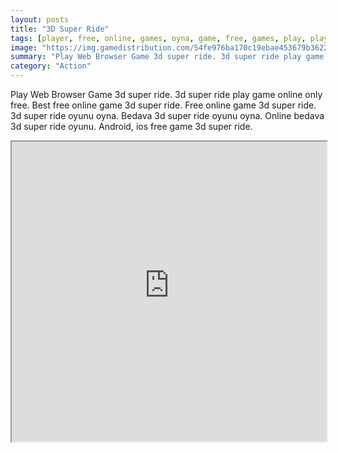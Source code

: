 ```yaml
---
layout: posts
title: "3D Super Ride"
tags: [player, free, online, games, oyna, game, free, games, play, play, games]
image: "https://img.gamedistribution.com/54fe976ba170c19ebae453679b362263.jpg"
summary: "Play Web Browser Game 3d super ride. 3d super ride play game online only free. Best free online game 3d super ride. Free online game 3d super ride. 3d super ride oyunu oyna. Bedava 3d super ride oyunu oyna. Online bedava 3d super ride oyunu. Android, ios free game 3d super ride."
category: "Action"
---
```


Play Web Browser Game 3d super ride. 3d super ride play game online only free. Best free online game 3d super ride. Free online game 3d super ride. 3d super ride oyunu oyna. Bedava 3d super ride oyunu oyna. Online bedava 3d super ride oyunu. Android, ios free game 3d super ride.

<iframe width="100%" height="480px;" src="https://flash.gamedistribution.com?game=54fe976ba170c19ebae453679b362263"></iframe>